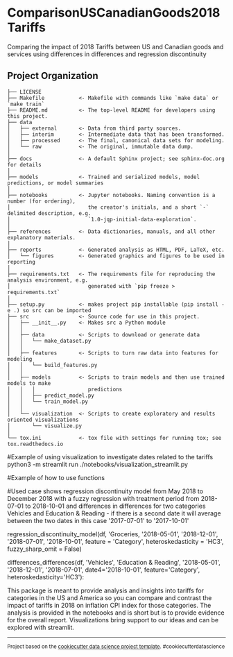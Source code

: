 ComparisonUSCanadianGoods2018Tariffs
==============================

Comparing the impact of 2018 Tariffs between US and Canadian goods and services using differences in differences and regression discontinuity

Project Organization
------------

    ├── LICENSE
    ├── Makefile           <- Makefile with commands like `make data` or `make train`
    ├── README.md          <- The top-level README for developers using this project.
    ├── data
    │   ├── external       <- Data from third party sources.
    │   ├── interim        <- Intermediate data that has been transformed.
    │   ├── processed      <- The final, canonical data sets for modeling.
    │   └── raw            <- The original, immutable data dump.
    │
    ├── docs               <- A default Sphinx project; see sphinx-doc.org for details
    │
    ├── models             <- Trained and serialized models, model predictions, or model summaries
    │
    ├── notebooks          <- Jupyter notebooks. Naming convention is a number (for ordering),
    │                         the creator's initials, and a short `-` delimited description, e.g.
    │                         `1.0-jqp-initial-data-exploration`.
    │
    ├── references         <- Data dictionaries, manuals, and all other explanatory materials.
    │
    ├── reports            <- Generated analysis as HTML, PDF, LaTeX, etc.
    │   └── figures        <- Generated graphics and figures to be used in reporting
    │
    ├── requirements.txt   <- The requirements file for reproducing the analysis environment, e.g.
    │                         generated with `pip freeze > requirements.txt`
    │
    ├── setup.py           <- makes project pip installable (pip install -e .) so src can be imported
    ├── src                <- Source code for use in this project.
    │   ├── __init__.py    <- Makes src a Python module
    │   │
    │   ├── data           <- Scripts to download or generate data
    │   │   └── make_dataset.py
    │   │
    │   ├── features       <- Scripts to turn raw data into features for modeling
    │   │   └── build_features.py
    │   │
    │   ├── models         <- Scripts to train models and then use trained models to make
    │   │   │                 predictions
    │   │   ├── predict_model.py
    │   │   └── train_model.py
    │   │
    │   └── visualization  <- Scripts to create exploratory and results oriented visualizations
    │       └── visualize.py
    │
    └── tox.ini            <- tox file with settings for running tox; see tox.readthedocs.io

#Example of using visualization to investigate dates related to the tariffs
python3 -m streamlit run ./notebooks/visualization_streamlit.py

#Example of how to use functions 

#Used case shows regression discontinuity model from May 2018 to December 2018 with a fuzzy regression with treatment period from 2018-07-01 to 2018-10-01 and differences in differences for two categories Vehicles and Education & Reading - if there is a second date it will average between the two dates in this case '2017-07-01' to '2017-10-01'

regression_discontinuity_model(df, 'Groceries, '2018-05-01', '2018-12-01', '2018-07-01', '2018-10-01', feature = 'Category', heteroskedasticity = 'HC3', fuzzy_sharp_omit = False)

differences_differences(df, 'Vehicles', 'Education & Reading', '2018-05-01', '2018-12-01', '2018-07-01', date4='2018-10-01', feature='Category', heteroskedasticity='HC3'):

This package is meant to provide analysis and insights into tariffs for categories in the US and America so you can compare and contrast the impact of tariffs in 2018 on inflation CPI index for those categories. The analysis is provided in the notebooks and is short but is to provide evidence for the overall report. Visualizations bring support to our ideas and can be explored with streamlit. 





--------

<p><small>Project based on the <a target="_blank" href="https://drivendata.github.io/cookiecutter-data-science/">cookiecutter data science project template</a>. #cookiecutterdatascience</small></p>

